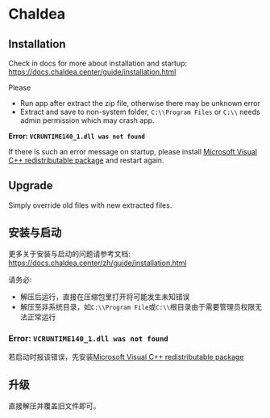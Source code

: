 # Chaldea

## Installation

Check in docs for more about installation and startup: https://docs.chaldea.center/guide/installation.html

Please

- Run app after extract the zip file, otherwise there may be unknown error
- Extract and save to non-system folder, `C:\\Program Files` or `C:\\` needs admin permission which may crash app.

**Error: `VCRUNTIME140_1.dll was not found`**

If there is such an error message on startup, please install [Microsoft Visual C++ redistributable package](https://support.microsoft.com/en-us/help/2977003/the-latest-supported-visual-c-downloads) and restart again.

## Upgrade

Simply override old files with new extracted files.

## 安装与启动

更多关于安装与启动的问题请参考文档: https://docs.chaldea.center/zh/guide/installation.html

请务必:

- 解压后运行，直接在压缩包里打开将可能发生未知错误
- 解压至非系统目录，如`C:\\Program File`或`C:\\`根目录由于需要管理员权限无法正常运行

### Error: `VCRUNTIME140_1.dll was not found`

若启动时报该错误，先安装[Microsoft Visual C++ redistributable package](https://support.microsoft.com/en-us/help/2977003/the-latest-supported-visual-c-downloads)

## 升级

直接解压并覆盖旧文件即可。
